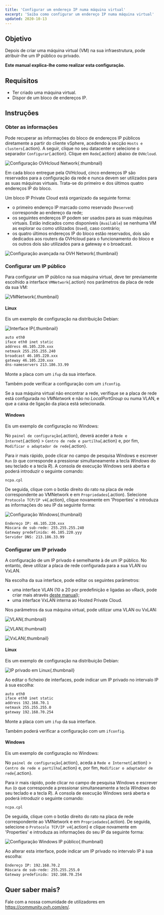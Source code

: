 ```yaml
---
title: 'Configurar um endereço IP numa máquina virtual'
excerpt: 'Saiba como configurar um endereço IP numa máquina virtual'
updated: 2020-10-13
---
```



## Objetivo

Depois de criar uma máquina virtual (VM) na sua infraestrutura, pode atribuir-lhe um IP público ou privado.

**Este manual explica-lhe como realizar esta configuração.**

## Requisitos

- Ter criado uma máquina virtual.
- Dispor de um bloco de endereços IP.

## Instruções

### Obter as informações

Pode recuperar as informações do bloco de endereços IP públicos diretamente a partir do cliente vSphere, acedendo à secção `Hosts e clusters`{.action}. A seguir, clique no seu datacenter e selecione o separador `Configurar`{.action}. Clique em `Rede`{.action} abaixo de `OVHcloud`.

![Configuração OVHcloud Network](images/01config_ip_ovh_network.png){.thumbnail}

Em cada bloco entregue pela OVHcloud, cinco endereços IP são reservados para a configuração da rede e nunca devem ser utilizados para as suas máquinas virtuais. Trata-se do primeiro e dos últimos quatro endereços IP do bloco.

Um bloco IP Private Cloud está organizado da seguinte forma:

- o primeiro endereço IP marcado como reservado (`Reserved`) corresponde ao endereço da rede;
- os seguintes endereços IP podem ser usados para as suas máquinas virtuais. Estão indicados como disponíveis (`Available`) se nenhuma VM as explorar ou como utilizados (`Used`), caso contrário;
- os quatro últimos endereços IP do bloco estão reservados, dois são dedicados aos routers da OVHcloud para o funcionamento do bloco e os outros dois são utilizados para a gateway e o broadcast.

![Configuração avançada na OVH Network](images/02config_ip_ovh_network_advanced.png){.thumbnail}

### Configurar um IP público

Para configurar um IP público na sua máquina virtual, deve ter previamente escolhido a interface `VMNetwork`{.action} nos parâmetros da placa de rede da sua VM:

![VMNetwork](images/03vmnetwork.png){.thumbnail}

#### Linux

Eis um exemplo de configuração na distribuição Debian:

![Interface IP](images/config_ip_interfaces.jpg){.thumbnail}

```sh
auto eth0
iface eth0 inet static
address 46.105.220.xxx
netmask 255.255.255.240
broadcast 46.105.220.xxx
gateway 46.105.220.xxx
dns-nameservers 213.186.33.99
```

Monte a placa com um `ifup` da sua interface.

Também pode verificar a configuração com um `ifconfig`.

Se a sua máquina virtual não encontrar a rede, verifique se a placa de rede está configurada no *VMNetwork* e não no *LocalPortGroup* ou numa VLAN, e que a caixa de ligação da placa está selecionada.

#### Windows

Eis um exemplo de configuração no Windows:

No `painel de configuração`{.action}, deverá aceder a `Rede e Internet`{.action} > `Centro de rede e partilha`{.action} e, por fim, `Modificar o adaptador de rede`{.action}.

Para ir mais rápido, pode clicar no campo de pesquisa Windows e escrever `Run` (o que corresponde a pressionar simultaneamente a tecla *Windows* do seu teclado e a tecla *R*). A consola de execução Windows será aberta e poderá introduzir o seguinte comando:

```shell
ncpa.cpl
```

De seguida, clique com o botão direito do rato na placa de rede correspondente ao VMNetwork e em `Propriedades`{.action). Selecione `Protocolo TCP/IP v4`{.action}, clique novamente em 'Properties' e introduza as informações do seu IP da seguinte forma:

![Configuração Windows](images/config_ip_windows.jpg){.thumbnail}

```sh
Endereço IP: 46.105.220.xxx
Máscara de sub-rede: 255.255.255.240
Gateway predefinida: 46.105.220.yyy
Servidor DNS: 213.186.33.99
```

### Configurar um IP privado

A configuração de um IP privado é semelhante à de um IP público. No entanto, deve utilizar a placa de rede configurada para a sua VLAN ou VxLAN.

Na escolha da sua interface, pode editar os seguintes parâmetros:

- uma interface VLAN (10 a 20 por predefinição e ligadas ao vRack, pode criar mais através [deste manual](/pages/hosted_private_cloud/hosted_private_cloud_powered_by_vmware/creation_vlan));
- uma interface VxLAN interna ao Hosted Private Cloud.

Nos parâmetros da sua máquina virtual, pode utilizar uma VLAN ou VxLAN:

![VLAN](images/04vlanBis.png){.thumbnail}

![VLAN](images/05vlan.png){.thumbnail}

![VxLAN](images/06vxlan.png){.thumbnail}

#### Linux

Eis um exemplo de configuração na distribuição Debian:

![IP privado em Linux](images/linux_private.PNG){.thumbnail}

Ao editar o ficheiro de interfaces, pode indicar um IP privado no intervalo IP à sua escolha:

```sh
auto eth0
iface eth0 inet static
address 192.168.70.1
netmask 255.255.255.0
gateway 192.168.70.254
```

Monte a placa com um `ifup` da sua interface.

Também poderá verificar a configuração com um `ifconfig`.

#### Windows

Eis um exemplo de configuração no Windows:

No `painel de configuração`{.action}, aceda a `Rede e Internet`{.action} > `Centro de rede e partilha`{.action} e, por fim, `Modificar o adaptador de rede`{.action}.

Para ir mais rápido, pode clicar no campo de pesquisa Windows e escrever `Run` (o que corresponde a pressionar simultaneamente a tecla *Windows* do seu teclado e a tecla *R*). A consola de execução Windows será aberta e poderá introduzir o seguinte comando:

```shell
ncpa.cpl
```

De seguida, clique com o botão direito do rato na placa de rede correspondente ao VMNetwork e em `Propriedades`{.action). De seguida, selecione o `Protocolo TCP/IP v4`{.action} e clique novamente em 'Properties' e introduza as informações do seu IP da seguinte forma:

![Configuração Windows IP público](images/windows_private.PNG){.thumbnail}

Ao alterar esta interface, pode indicar um IP privado no intervalo IP à sua escolha:

```sh
Endereço IP: 192.168.70.2
Máscara de sub-rede: 255.255.255.0
Gateway predefinida: 192.168.70.254
```


## Quer saber mais?

Fale com a nossa comunidade de utilizadores em <https://community.ovh.com/en/>.
